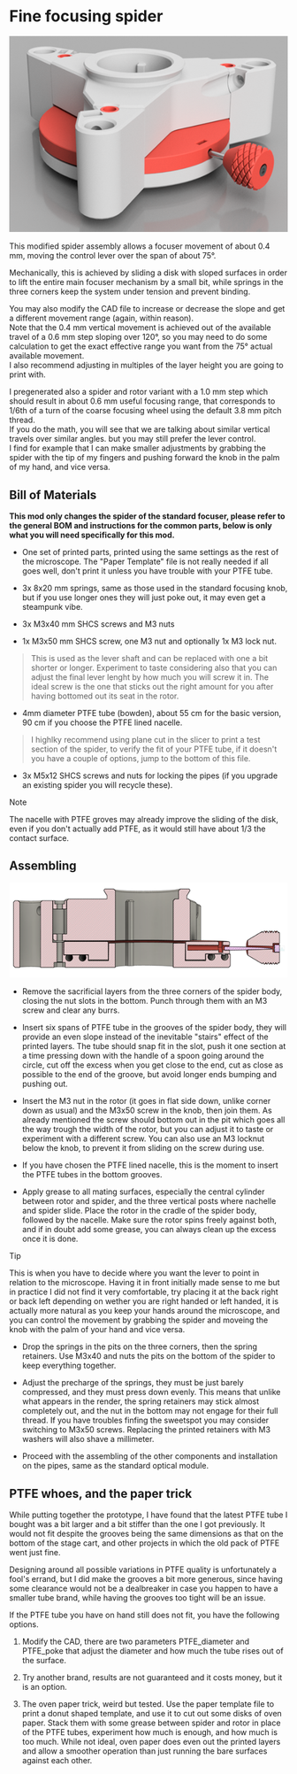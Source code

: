 # Fine focusing spider

![/Mods/Optical/Fine%20focus%20spider/render.png](/Mods/Optical/Fine%20focus%20spider/render.png)

This modified spider assembly allows a focuser movement of about 0.4 mm, moving the control lever over the span of about 75°.

Mechanically, this is achieved by sliding a disk with sloped surfaces in order to lift the entire main focuser mechanism by a small bit, while springs in the three corners keep the system under tension and prevent binding.  

You may also modify the CAD file to increase or decrease the slope and get a different movement range (again, within reason).  
Note that the 0.4 mm vertical movement is achieved out of the available travel of a 0.6 mm step sloping over 120°, so you may need to do some calculation to get the exact effective range you want from the 75° actual available movement.  
I also recommend adjusting in multiples of the layer height you are going to print with.

I pregenerated also a spider and rotor variant with a 1.0 mm step which should result in about 0.6 mm useful focusing range, that corresponds to 1/6th of a turn of the coarse focusing wheel using the default 3.8 mm pitch thread.   
If you do the math, you will see that we are talking about similar vertical travels over similar angles. but you may still prefer the lever control.    
I find for example that I can make smaller adjustments by grabbing the spider with the tip of my fingers and pushing forward the knob in the palm of my hand, and vice versa.

## Bill of Materials

**This mod only changes the spider of the standard focuser, please refer to the general BOM and instructions for the common parts, below is only what you will need specifically for this mod.**

- One set of printed parts, printed using the same settings as the rest of the microscope.
The "Paper Template" file is not really needed if all goes well, don't print it unless you have trouble with your PTFE tube.

- 3x 8x20 mm springs, same as those used in the standard focusing knob, but if you use longer ones they will just poke out, it may even get a steampunk vibe.

- 3x M3x40 mm SHCS screws and M3 nuts 

- 1x M3x50 mm SHCS screw, one M3 nut and optionally 1x M3 lock nut.    
>This is used as the lever shaft and can be replaced with one a bit shorter or longer. Experiment to taste considering also that you can adjust the final lever lenght by how much you will screw it in. The ideal screw is the one that sticks out the right amount for you after having bottomed out its seat in the rotor.

- 4mm diameter PTFE tube (bowden), about 55 cm for the basic version, 90 cm if you choose the PTFE lined nacelle.  
>I highlky recommend using plane cut in the slicer to print a test section of the spider, to verify the fit of your PTFE tube, if it doesn't you have a couple of options, jump to the bottom of this file.

- 3x M5x12 SHCS screws and nuts for locking the pipes (if you upgrade an existing spider you will recycle these).

>[!NOTE]
>The nacelle with PTFE groves may already improve the sliding of the disk, even if you don't actually add PTFE, as it would still have about 1/3 the contact surface.

## Assembling

![/Mods/Optical/Fine%20focus%20stage/section.png](/Mods/Optical/Fine%20focus%20stage/section.png)

- Remove the sacrificial layers from the three corners of the spider body, closing the nut slots in the bottom. Punch through them with an M3 screw and clear any burrs.

- Insert six spans of PTFE tube in the grooves of the spider body, they will provide an even slope instead of the inevitable "stairs" effect of the printed layers.   The tube should snap fit in the slot, push it one section at a time pressing down with the handle of a spoon going around the circle, cut off the excess when you get close to the end, cut as close as possible to the end of the groove, but avoid longer ends bumping and pushing out.

- Insert the M3 nut in the rotor (it goes in flat side down, unlike corner down as usual) and the M3x50 screw in the knob, then join them. As already mentioned the screw should bottom out in the pit which goes all the way trough the width of the rotor, but you can adjust it to taste or experiment with a different screw. You can also use an M3 locknut below the knob, to prevent it from sliding on the screw during use.

- If you have chosen the PTFE lined nacelle, this is the moment to insert the PTFE tubes in the bottom grooves.

- Apply grease to all mating surfaces, especially the central cylinder between rotor and spider, and the three vertical posts where nachelle and spider slide.  Place the rotor in the cradle of the spider body, followed by the nacelle. Make sure the rotor spins freely against both, and if in doubt add some grease, you can always clean up the excess once it is done.

>[!TIP]
>This is when you have to decide where you want the lever to point in relation to the microscope. Having it in front initially made sense to me but in practice I did not find it very comfortable, try placing it at the back right or back left depending on wether you are right handed or left handed, it is actually more natural as you keep your hands around the microscope, and you can control the movement by grabbing the spider and moveing the knob with the palm of your hand and vice versa.

- Drop the springs in the pits on the three corners, then the spring retainers. Use M3x40 and nuts the pits on the bottom of the spider to keep everything together. 

- Adjust the precharge of the springs, they must be just barely compressed, and they must press down evenly.  This means that unlike what appears in the render, the spring retainers may stick almost completely out, and the nut in the bottom may not engage for their full thread. If you have troubles finfing the sweetspot you may consider switching to M3x50 screws. Replacing the printed retainers with M3 washers will also shave a millimeter.      

- Proceed with the assembling of the other components and installation on the pipes, same as the standard optical module.

## PTFE whoes, and the paper trick

While putting together the prototype, I have found that the latest PTFE tube I bought was a bit larger and a bit stiffer than the one I got previously. It would not fit despite the grooves being the same dimensions as that on the bottom of the stage cart, and other projects in which the old pack of PTFE went just fine.  

Designing around all possible variations in PTFE quality is unfortunately a fool's errand, but I did make the grooves a bit more generous, since having some clearance would not be a dealbreaker in case you happen to have a smaller tube brand, while having the grooves too tight will be an issue.

If the PTFE tube you have on hand still does not fit, you have the following options.

1. Modify the CAD, there are two parameters PTFE_diameter and PTFE_poke that adjust the diameter and how much the tube rises out of the surface.

2. Try another brand, results are not guaranteed and it costs money, but it is an option.

3. The oven paper trick, weird but tested. Use the paper template file to print a donut shaped template, and use it to cut out some disks of oven paper. Stack them with some grease between spider and rotor in place of the PTFE tubes, experiment how much is enough, and how much is too much. While not ideal, oven paper does even out the printed layers and allow a smoother operation than just running the bare surfaces against each other.
